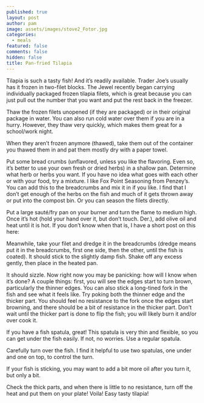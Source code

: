 ```yaml
---
published: true
layout: post
author: pam
image: assets/images/stove2_Fotor.jpg
categories:
  - meals
featured: false
comments: false
hidden: false
title: Pan-fried Tilapia
---
```


Tilapia is such a tasty fish!  And it’s readily available.  Trader Joe’s usually has it frozen in two-filet blocks.  The Jewel recently began carrying individually packaged frozen tilapia filets, which is great because you can just pull out the number that you want and put the rest back in the freezer.

Thaw the frozen filets unopened (if they are packaged) or in their original package in water.  You can also run cold water over them if you are in a hurry.  However, they thaw very quickly, which makes them great for a school/work night.

When they aren’t frozen anymore (thawed), take them out of the container you thawed them in and pat them mostly dry with a paper towel. 

Put some bread crumbs (unflavored, unless you like the flavoring.  Even so, it’s better to use your own fresh or dried herbs) in a shallow pan.  Determine what herb or herbs you want.  If you have no idea what goes with each other or with your food, try a mixture.  I like Fox Point Seasoning from Penzey’s. You can add this to the breadcrumbs and mix it in if you like.  I find that I don’t get enough of the herbs on the fish and much of it gets thrown away or put into the compost bin.  Or you can season the filets directly.

Put a large sauté/fry pan on your burner and turn the flame to medium high.  Once it’s hot (hold your hand over it, but don’t touch.  Der.), add olive oil and heat until it is hot.  If you don’t know when that is, I have a short post on this here: 

Meanwhile, take your filet and dredge it in the breadcrumbs (dredge means put it in the breadcrumbs, first one side, then the other, until the fish is coated).  It should stick to the slightly damp fish. Shake off any excess gently, then place in the heated pan.

It should sizzle.  Now right now you may be panicking: how will I know when it’s done?  A couple things: first, you will see the edges start to turn brown, particularly the thinner edges.  You can also stick a long-tined fork in the fish and see what it feels like.  Try poking both the thinner edge and the thicker part.  You should feel no resistance to the fork once the edges start browning, and there should be a bit of resistance in the thicker part.  Don’t wait until the thicker part is done to flip the fish; you will likely burn it and/or over cook it.

If you have a fish spatula, great!  This spatula is very thin and flexible, so you can get under the fish easily.  If not, no worries.  Use a regular spatula.

Carefully turn over the fish.  I find it helpful to use two spatulas, one under and one on top, to control the turn.  

If your fish is sticking, you may want to add a bit more oil after you turn it, but only a bit.

Check the thick parts, and when there is little to no resistance, turn off the heat and put them on your plate! Voila! Easy tasty tilapia!

